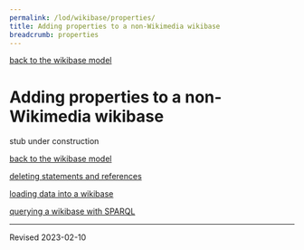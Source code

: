 ```yaml
---
permalink: /lod/wikibase/properties/
title: Adding properties to a non-Wikimedia wikibase
breadcrumb: properties
---
```


[back to the wikibase model](../)

# Adding properties to a non-Wikimedia wikibase

stub under construction

[back to the wikibase model](../)

[deleting statements and references](../delete/)

[loading data into a wikibase](../load/)

[querying a wikibase with SPARQL](../sparql/)

----
Revised 2023-02-10

